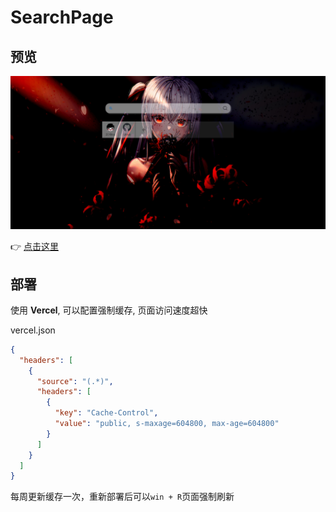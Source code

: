 # SearchPage

## 预览

![example](./doc/image-20230319121208004.png)

👉 [点击这里](https://search.zcyblog.tk)

## 部署

使用 **Vercel**, 可以配置强制缓存, 页面访问速度超快

vercel.json
```json
{
  "headers": [
    {
      "source": "(.*)",
      "headers": [
        {
          "key": "Cache-Control",
          "value": "public, s-maxage=604800, max-age=604800"
        }
      ]
    }
  ]
}

```

每周更新缓存一次，重新部署后可以`win + R`页面强制刷新